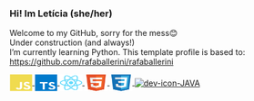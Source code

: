 ### Hi! Im Letícia (she/her)
Welcome to my GitHub, sorry for the mess😊 <br>
Under construction (and always!) <br>
I’m currently learning Python. 
This template profile is based to:  https://github.com/rafaballerini/rafaballerini

<!--
**dev-leticia-costa/dev-leticia-costa** is a ✨ _special_ ✨ repository because its `README.md` (this file) appears on your GitHub profile. -->




  <a href="https://github.com/dev-leticia-costa">
<!--  <img height="150em" src="https://github-readme-stats.vercel.app/api?username=dev-leticia-costa&show_icons=true&theme=dark&include_all_commits=true&count_private=true"/>
  <img height="150em" src="https://github-readme-stats.vercel.app/api/top-langs/?username=dev-leticia-costa&layout=compact&langs_count=7&theme=dracula"/>
</div> -->

<div>
  <img align="center" alt="dev-icon-Js" height="30" width="40"
src="https://raw.githubusercontent.com/devicons/devicon/master/icons/javascript/javascript-plain.svg">
  <img align="center" alt="dev-icon-Ts" height="30" width="40" src="https://raw.githubusercontent.com/devicons/devicon/master/icons/typescript/typescript-plain.svg">
  <img align="center" alt="dev-icon-React" height="30" width="40" src="https://raw.githubusercontent.com/devicons/devicon/master/icons/react/react-original.svg">
  <img align="center" alt="dev-icon-HTML" height="30" width="40" src="https://raw.githubusercontent.com/devicons/devicon/master/icons/html5/html5-original.svg">
  <img align="center" alt="dev-icon-CSS" height="30" width="40" src="https://raw.githubusercontent.com/devicons/devicon/master/icons/css3/css3-original.svg">
  <img align="center" alt="dev-icon-JAVA" height="30" width="40" src="https://cdn.jsdelivr.net/gh/devicons/devicon/icons/java/java-original.svg" />
 </div>

          
